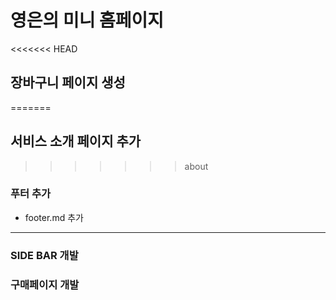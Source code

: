 # 영은의 미니 홈페이지

<<<<<<< HEAD
## 장바구니 페이지 생성 
=======
## 서비스 소개 페이지 추가
>>>>>>> about

###  푸터 추가 
- footer.md 추가 

-------
### SIDE BAR 개발
### 구매페이지 개발 